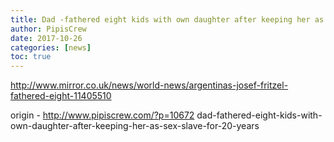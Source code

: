 ```yaml
---
title: Dad -fathered eight kids with own daughter after keeping her as sex slave for 20 YEARS-
author: PipisCrew
date: 2017-10-26
categories: [news]
toc: true
---
```


http://www.mirror.co.uk/news/world-news/argentinas-josef-fritzel-fathered-eight-11405510

origin - http://www.pipiscrew.com/?p=10672 dad-fathered-eight-kids-with-own-daughter-after-keeping-her-as-sex-slave-for-20-years